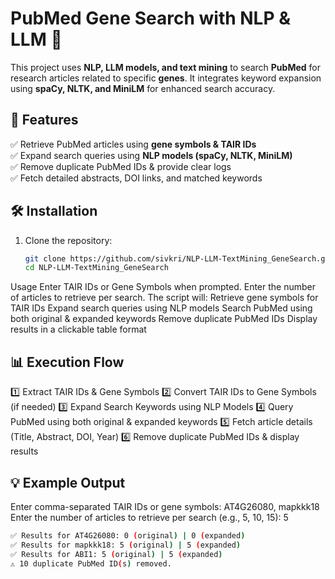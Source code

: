 # PubMed Gene Search with NLP & LLM 🚀

This project uses **NLP, LLM models, and text mining** to search **PubMed** for research articles related to specific **genes**. 
It integrates keyword expansion using **spaCy, NLTK, and MiniLM** for enhanced search accuracy.

## 🌟 Features  
✅ Retrieve PubMed articles using **gene symbols & TAIR IDs**  
✅ Expand search queries using **NLP models (spaCy, NLTK, MiniLM)**  
✅ Remove duplicate PubMed IDs & provide clear logs  
✅ Fetch detailed abstracts, DOI links, and matched keywords  

## 🛠️ Installation  
1. Clone the repository:  
   ```bash
   git clone https://github.com/sivkri/NLP-LLM-TextMining_GeneSearch.git
   cd NLP-LLM-TextMining_GeneSearch

Usage
Enter TAIR IDs or Gene Symbols when prompted.
Enter the number of articles to retrieve per search.
The script will:
Retrieve gene symbols for TAIR IDs
Expand search queries using NLP models
Search PubMed using both original & expanded keywords
Remove duplicate PubMed IDs
Display results in a clickable table format

## 📊 Execution Flow
1️⃣ Extract TAIR IDs & Gene Symbols
2️⃣ Convert TAIR IDs to Gene Symbols (if needed)
3️⃣ Expand Search Keywords using NLP Models
4️⃣ Query PubMed using both original & expanded keywords
5️⃣ Fetch article details (Title, Abstract, DOI, Year)
6️⃣ Remove duplicate PubMed IDs & display results


## 💡 Example Output

Enter comma-separated TAIR IDs or gene symbols: AT4G26080, mapkkk18  
Enter the number of articles to retrieve per search (e.g., 5, 10, 15): 5  
 ```bash
✅ Results for AT4G26080: 0 (original) | 0 (expanded)  
✅ Results for mapkkk18: 5 (original) | 5 (expanded)  
✅ Results for ABI1: 5 (original) | 5 (expanded)  
⚠️ 10 duplicate PubMed ID(s) removed.  
